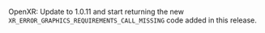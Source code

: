 OpenXR: Update to 1.0.11 and start returning the new `XR_ERROR_GRAPHICS_REQUIREMENTS_CALL_MISSING` code added in this release.
